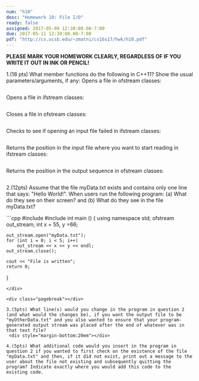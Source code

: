 ```yaml
---
num: "h10"
desc: "Homework 10: File I/O"
ready: false
assigned: 2017-05-09 12:30:00.00-7:00
due: 2017-05-11 12:30:00.00-7:00
pdf: "http://cs.ucsb.edu/~zmatni/cs16s17/hwk/h10.pdf"
---
```

<b>PLEASE MARK YOUR HOMEWORK CLEARLY, REGARDLESS OF IF YOU WRITE IT OUT IN INK OR PENCIL!</b>


1.(18 pts) What member functions do the following in C++11? Show the usual parameters/arguments, if any:
 Opens a file in ofstream classes:
 <div style="margin-bottom:2em"></div>

 Opens a file in ifstream classes:
 <div style="margin-bottom:2em"></div>

 Closes a file in ofstream classes:
 <div style="margin-bottom:2em"></div>

 Checks to see if opening an input file failed in ifstream classes:
 <div style="margin-bottom:2em"></div>

 Returns the position in the input file where you want to start reading in ifstream classes:
 <div style="margin-bottom:2em"></div>

 Returns the position in the output sequence in ofstream classes:
 <div style="margin-bottom:2em"></div>

2.(12pts) Assume that the file myData.txt exists and contains only one line that says: "Hello World!". When users run the following program: (a) What do they see on their screen? and (b) What do they see in the file myData.txt?

<div markdown="1">
```cpp
#include <iostream>
#include <fstream>
int main () {
	using namespace std;
	ofstream out_stream;
	int x = 55, y =66;
	
	out_stream.open("myData.txt");
	for (int i = 0; i < 5; i++)
		out_stream << x << y << endl;
	out_stream.close();
	
	cout << "File is written";
	return 0;
}
```
</div>

<div class="pagebreak"></div>

3.(5pts) What line(s) would you change in the program in question 2 (and what would the changes be), if you want the output file to be "myOtherData.txt" and you also wanted to ensure that your program-generated output stream was placed after the end of whatever was in that text file?
 <div style="margin-bottom:20em"></div>

4.(5pts) What additional code would you insert in the program in question 2 if you wanted to first check on the existence of the file "myData.txt" and then, if it did not exist, print out a message to the user about the file not existing and subsequently quitting the program? Indicate exactly where you would add this code to the existing code.

